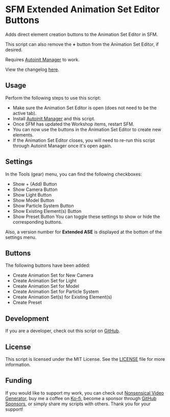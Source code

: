# SFM Extended Animation Set Editor Buttons
Adds direct element creation buttons to the Animation Set Editor in SFM.

This script can also remove the **+** button from the Animation Set Editor, if desired.

Requires [Autoinit Manager](https://steamcommunity.com/sharedfiles/filedetails/?id=3400621327) to work.

View the changelog [here](CHANGELOG.md).

## Usage
Perform the following steps to use this script:
- Make sure the Animation Set Editor is open (does not need to be the active tab).
- Install [Autoinit Manager](https://steamcommunity.com/sharedfiles/filedetails/?id=3400621327) and this script.
- Once SFM has updated the Workshop items, restart SFM.
- You can now use the buttons in the Animation Set Editor to create new elements.
- If the Animation Set Editor closes, you will need to re-run this script through Autoinit Manager once it's open again.

## Settings
In the Tools (gear) menu, you can find the following checkboxes:
- Show + (Add) Button
- Show Camera Button
- Show Light Button
- Show Model Button
- Show Particle System Button
- Show Existing Element(s) Button
- Show Preset Button
You can toggle these settings to show or hide the corresponding buttons.

Also, a version number for **Extended ASE** is displayed at the bottom of the settings menu.

## Buttons
The following buttons have been added:
- Create Animation Set for New Camera
- Create Animation Set for Light
- Create Animation Set for Model
- Create Animation Set for Particle System
- Create Animation Set(s) for Existing Element(s)
- Create Preset

## Development
If you are a developer, check out this script on [GitHub](https://github.com/KiwifruitDev/sfm_extended_ase).

## License
This script is licensed under the MIT License. See the [LICENSE](LICENSE) file for more information.

## Funding
If you would like to support my work, you can check out [Nonsensical Video Generator](https://store.steampowered.com/app/2516360/Nonsensical_Video_Generator/), buy me a coffee on [Ko-fi](https://ko-fi.com/kiwifruitdev), become a sponsor through [GitHub Sponsors](https://github.com/sponsors/KiwifruitDev), or simply share my scripts with others. Thank you for your support!
